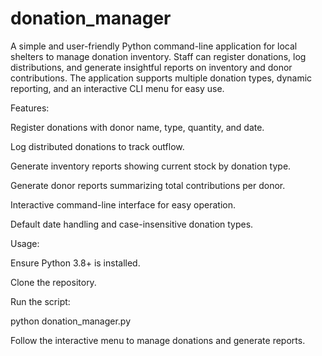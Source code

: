 # donation_manager
A simple and user-friendly Python command-line application for local shelters to manage donation inventory. Staff can register donations, log distributions, and generate insightful reports on inventory and donor contributions. The application supports multiple donation types, dynamic reporting, and an interactive CLI menu for easy use.

Features:

Register donations with donor name, type, quantity, and date.

Log distributed donations to track outflow.

Generate inventory reports showing current stock by donation type.

Generate donor reports summarizing total contributions per donor.

Interactive command-line interface for easy operation.

Default date handling and case-insensitive donation types.

Usage:

Ensure Python 3.8+ is installed.

Clone the repository.

Run the script:

python donation_manager.py


Follow the interactive menu to manage donations and generate reports.
